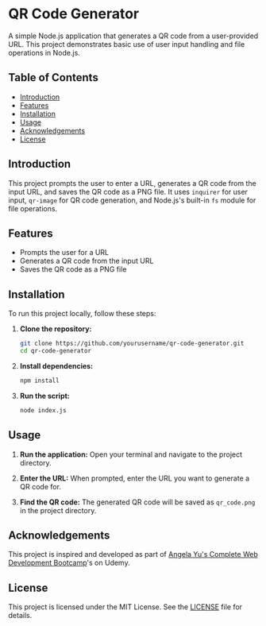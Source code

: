 # QR Code Generator

A simple Node.js application that generates a QR code from a user-provided URL. This project demonstrates basic use of user input handling and file operations in Node.js.

## Table of Contents

- [Introduction](#introduction)
- [Features](#features)
- [Installation](#installation)
- [Usage](#usage)
- [Acknowledgements](#acknowledgements)
- [License](#license)

## Introduction

This project prompts the user to enter a URL, generates a QR code from the input URL, and saves the QR code as a PNG file. It uses `inquirer` for user input, `qr-image` for QR code generation, and Node.js's built-in `fs` module for file operations.

## Features

- Prompts the user for a URL
- Generates a QR code from the input URL
- Saves the QR code as a PNG file

## Installation

To run this project locally, follow these steps:

1. **Clone the repository:**

   ```sh
   git clone https://github.com/yourusername/qr-code-generator.git
   cd qr-code-generator
   ```

2. **Install dependencies:**

   ```sh
   npm install
   ```

3. **Run the script:**

   ```sh
   node index.js
   ```

## Usage

1. **Run the application:**
   Open your terminal and navigate to the project directory.

2. **Enter the URL:**
   When prompted, enter the URL you want to generate a QR code for.

3. **Find the QR code:**
   The generated QR code will be saved as `qr_code.png` in the project directory.

## Acknowledgements

This project is inspired and developed as part of [Angela Yu's Complete Web Development Bootcamp](https://www.udemy.com/course/the-complete-web-development-bootcamp/)'s on Udemy.

## License

This project is licensed under the MIT License. See the [LICENSE](LICENSE) file for details.
